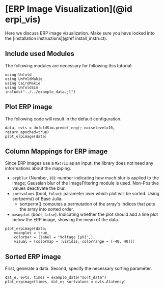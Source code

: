 # [ERP Image Visualization](@id erpi_vis)

Here we discuss ERP image visualization. 
Make sure you have looked into the [installation instructions](@ref install_instruct).

## Include used Modules
The following modules are necessary for following this tutorial:
```@example main
using Unfold
using UnfoldMakie
using CairoMakie
using UnfoldSim
include("../../example_data.jl")
```


## Plot ERP image

The following code will result in the default configuration. 
```@example main
data, evts = UnfoldSim.predef_eeg(; noiselevel=10, return_epoched=true)
plot_erpimage(data)
```

## Column Mappings for ERP image

Since ERP images use a `Matrix` as an input, the library does not need any informations about the mapping.

- `erpblur` (Number, `10`): number indicating how much blur is applied to the image; 
    Gaussian blur of the ImageFiltering module is used.
    Non-Positive values deactivate the blur.
- `sortvalues` (bool, `false`): parameter over which plot will be sorted. Using sortperm() of Base Julia. 
    - sortperm() computes a permutation of the array's indices that puts the array into sorted order. 
- `meanplot` (bool, `false`): Indicating whether the plot should add a line plot below the ERP image, showing the mean of the data.

```@example main
plot_erpimage(data;
    meanplot = true,
    colorbar = (label = "Voltage [µV]",),
    visual = (colormap = :viridis, colorrange = (-40, 40)))

```

## Sorted ERP image

First, generate a data. Second, specify the necessary sorting parameter. 

```@example main
dat_e, evts, times = example_data("sort_data")
plot_erpimage(times, dat_e; sortvalues = evts.Δlatency)
```